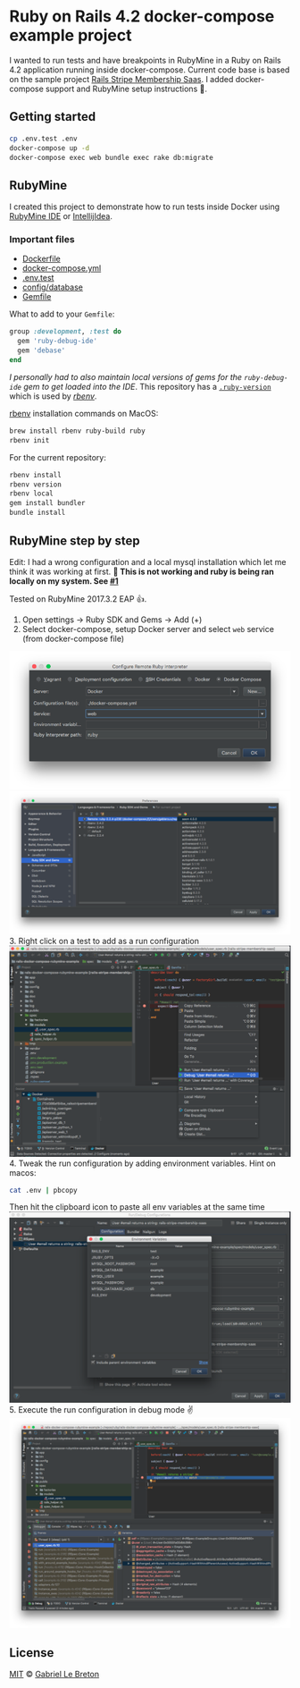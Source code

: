# Ruby on Rails 4.2 docker-compose example project

I wanted to run tests and have breakpoints in RubyMine in a Ruby on Rails 4.2 application running inside docker-compose. Current code base is based on the sample project [Rails Stripe Membership Saas](https://github.com/railsapps/rails-stripe-membership-saas). I added docker-compose support and RubyMine setup instructions :tada:.

## Getting started

```bash
cp .env.test .env
docker-compose up -d
docker-compose exec web bundle exec rake db:migrate
```

## RubyMine

I created this project to demonstrate how to run tests inside Docker using [RubyMine IDE](https://www.jetbrains.com/ruby/) or [IntellijIdea](https://www.jetbrains.com/idea/).

### Important files

* [Dockerfile](Dockerfile)
* [docker-compose.yml](docker-compose.yml)
* [.env.test](.env.test)
* [config/database](database.yml)
* [Gemfile](Gemfile)

What to add to your `Gemfile`:

```ruby
group :development, :test do
  gem 'ruby-debug-ide'
  gem 'debase'
end
```

*I personally had to also maintain local versions of gems for the `ruby-debug-ide` gem to get loaded into the IDE*. This repository has a [`.ruby-version`](.ruby-version) which is used by *[rbenv](https://github.com/rbenv/rbenv)*.

[rbenv](https://github.com/rbenv/rbenv) installation commands on MacOS:

```bash
brew install rbenv ruby-build ruby
rbenv init
```

For the current repository:

```bash
rbenv install
rbenv version
rbenv local
gem install bundler
bundle install
```

## RubyMine step by step

Edit: I had a wrong configuration and a local mysql installation which let me think it was working at first.
**🔴 This is not working and ruby is being ran locally on my system. See [#1](https://github.com/GabLeRoux/rails-docker-compose-rubymine-example/issues/1)**

Tested on RubyMine 2017.3.2 EAP :+1:.

1. Open settings -> Ruby SDK and Gems -> Add (+)
2. Select docker-compose, setup Docker server and select `web` service (from docker-compose file)

![01-configure-remote-debug-interpreter-docker-compose](doc/01-configure-remote-debug-interpreter-docker-compose.png)
![02-ruby-sdk-and-gems](doc/02-ruby-sdk-and-gems.png)
3. Right click on a test to add as a run configuration
![03-right-click-add-test](doc/03-right-click-add-test.png)
4. Tweak the run configuration by adding environment variables. Hint on macos:
   ```bash
   cat .env | pbcopy
   ```
   Then hit the clipboard icon to paste all env variables at the same time
![04-edit-run-configuration](doc/04-edit-run-configuration.png)
5. Execute the run configuration in debug mode :v:
![05-successful-test-with-breakpoint](doc/05-successful-test-with-breakpoint.png)

## License

[MIT](LICENSE.md) © [Gabriel Le Breton](https://gableroux.com)
